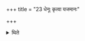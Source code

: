 +++
title = "23 धेनूः कृत्वा यजमानः"

+++

<details><summary>थिते</summary>

धेनूः कृत्वा यजमानः संहारविहाराभ्यामुपतिष्ठते संवत्सरोऽसि परिवत्सरोऽसीति २३
</details>
